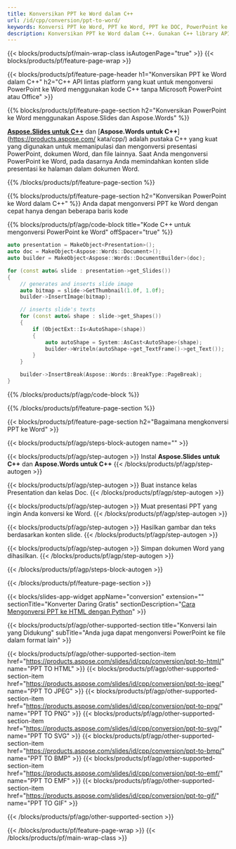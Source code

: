 ```yaml
---
title: Konversikan PPT ke Word dalam C++
url: /id/cpp/conversion/ppt-to-word/
keywords: Konversi PPT ke Word, PPT ke Word, PPT ke DOC, PowerPoint ke Word, C++ API, Perpustakaan C++, CPP
description: Konversikan PPT ke Word dalam C++. Gunakan C++ library API untuk mengonversi PowerPoint ke Word
---
```


{{< blocks/products/pf/main-wrap-class isAutogenPage="true" >}}
{{< blocks/products/pf/feature-page-wrap >}}

{{< blocks/products/pf/feature-page-header h1="Konversikan PPT ke Word dalam C++" h2="C++ API lintas platform yang kuat untuk mengonversi PowerPoint ke Word menggunakan kode C++ tanpa Microsoft PowerPoint atau Office" >}}

{{% blocks/products/pf/feature-page-section h2="Konversikan PowerPoint ke Word menggunakan Aspose.Slides dan Aspose.Words" %}}

[**Aspose.Slides untuk C++**](https://products.aspose.com/slides/id/cpp/) dan [**Aspose.Words untuk C++**](https://products.aspose.com/ kata/cpp/) adalah pustaka C++ yang kuat yang digunakan untuk memanipulasi dan mengonversi presentasi PowerPoint, dokumen Word, dan file lainnya. Saat Anda mengonversi PowerPoint ke Word, pada dasarnya Anda memindahkan konten slide presentasi ke halaman dalam dokumen Word.

{{% /blocks/products/pf/feature-page-section %}}




{{% blocks/products/pf/feature-page-section  h2="Konversikan PowerPoint ke Word dalam C++" %}}
Anda dapat mengonversi PPT ke Word dengan cepat hanya dengan beberapa baris kode

{{% blocks/products/pf/agp/code-block title="Kode C++ untuk mengonversi PowerPoint ke Word" offSpacer="true" %}}
```cpp
auto presentation = MakeObject<Presentation>();
auto doc = MakeObject<Aspose::Words::Document>();
auto builder = MakeObject<Aspose::Words::DocumentBuilder>(doc);

for (const auto& slide : presentation->get_Slides())
{
    // generates and inserts slide image
    auto bitmap = slide->GetThumbnail(1.0f, 1.0f);
    builder->InsertImage(bitmap);

    // inserts slide's texts
    for (const auto& shape : slide->get_Shapes())
    {
        if (ObjectExt::Is<AutoShape>(shape))
        {
            auto autoShape = System::AsCast<AutoShape>(shape);
            builder->Writeln(autoShape->get_TextFrame()->get_Text());
        }
    }

    builder->InsertBreak(Aspose::Words::BreakType::PageBreak);
}
```
{{% /blocks/products/pf/agp/code-block %}}

{{% /blocks/products/pf/feature-page-section %}}




{{< blocks/products/pf/feature-page-section  h2="Bagaimana mengkonversi PPT ke Word" >}}


{{< blocks/products/pf/agp/steps-block-autogen name="" >}}


{{< blocks/products/pf/agp/step-autogen >}}
Instal **Aspose.Slides untuk C++** dan **Aspose.Words untuk C++** 
{{< /blocks/products/pf/agp/step-autogen >}}

{{< blocks/products/pf/agp/step-autogen >}}
Buat instance kelas Presentation dan kelas Doc.
{{< /blocks/products/pf/agp/step-autogen >}}

{{< blocks/products/pf/agp/step-autogen >}}
Muat presentasi PPT yang ingin Anda konversi ke Word.
{{< /blocks/products/pf/agp/step-autogen >}}

{{< blocks/products/pf/agp/step-autogen >}}
Hasilkan gambar dan teks berdasarkan konten slide.
{{< /blocks/products/pf/agp/step-autogen >}}

{{< blocks/products/pf/agp/step-autogen >}}
Simpan dokumen Word yang dihasilkan.
{{< /blocks/products/pf/agp/step-autogen >}}


{{< /blocks/products/pf/agp/steps-block-autogen >}}


{{< /blocks/products/pf/feature-page-section >}}




{{< blocks/slides-app-widget  appName="conversion" extension="" sectionTitle="Konverter Daring Gratis" sectionDescription="[Cara Mengonversi PPT ke HTML dengan Python](https://products.aspose.com/slides/id/python-net/conversion/ppt-to-html/)" >}}

{{< blocks/products/pf/agp/other-supported-section title="Konversi lain yang Didukung" subTitle="Anda juga dapat mengonversi PowerPoint ke file dalam format lain" >}}


{{< blocks/products/pf/agp/other-supported-section-item href="https://products.aspose.com/slides/id/cpp/conversion/ppt-to-html/" name="PPT TO HTML" >}}
{{< blocks/products/pf/agp/other-supported-section-item href="https://products.aspose.com/slides/id/cpp/conversion/ppt-to-jpeg/" name="PPT TO JPEG" >}}
{{< blocks/products/pf/agp/other-supported-section-item href="https://products.aspose.com/slides/id/cpp/conversion/ppt-to-png/" name="PPT TO PNG" >}}
{{< blocks/products/pf/agp/other-supported-section-item href="https://products.aspose.com/slides/id/cpp/conversion/ppt-to-svg/" name="PPT TO SVG" >}}
{{< blocks/products/pf/agp/other-supported-section-item href="https://products.aspose.com/slides/id/cpp/conversion/ppt-to-bmp/" name="PPT TO BMP" >}}
{{< blocks/products/pf/agp/other-supported-section-item href="https://products.aspose.com/slides/id/cpp/conversion/ppt-to-emf/" name="PPT TO EMF" >}}
{{< blocks/products/pf/agp/other-supported-section-item href="https://products.aspose.com/slides/id/cpp/conversion/ppt-to-gif/" name="PPT TO GIF" >}}



{{< /blocks/products/pf/agp/other-supported-section >}}

{{< /blocks/products/pf/feature-page-wrap >}}
{{< /blocks/products/pf/main-wrap-class >}}